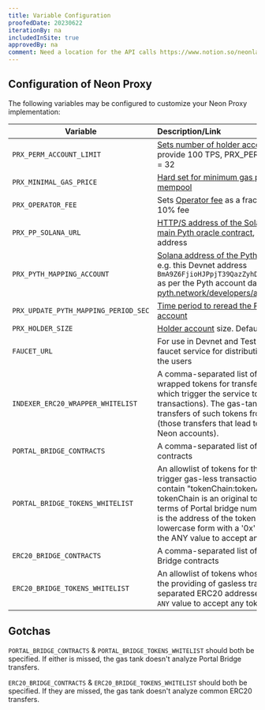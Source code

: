 ```yaml
---
title: Variable Configuration
proofedDate: 20230622
iterationBy: na
includedInSite: true
approvedBy: na
comment: Need a location for the API calls https://www.notion.so/neonlabs/Neon-Specific-API-methods-3402baaad8fa4daeb12642495cf85eb3
---
```


## Configuration of Neon Proxy

The following variables may be configured to customize your Neon Proxy implementation:

|Variable|Description/Link                         |
|-----|:-----------------------------------------|
|`PRX_PERM_ACCOUNT_LIMIT` |[Sets number of holder accounts / TPS](accounts#holder-accounts) to provide 100 TPS, PRX_PERM_ACCOUNT_LIMIT = 32|
|`PRX_MINIMAL_GAS_PRICE`| [Hard set for minimum gas price to tx to mempool](transaction-gas#minimum-gas-price)|
|`PRX_OPERATOR_FEE`|Sets [Operator fee](transaction-gas#gas-price-the-operator-fee) as a fraction of 100%, 0.1 = 10% fee|
|`PRX_PP_SOLANA_URL`|[HTTP/S address of the Solana network with the main Pyth oracle contract](transaction-gas#calculation-configuration), e.g. this [Devnet](https://api.devnet.solana.com) address|
|`PRX_PYTH_MAPPING_ACCOUNT`|[Solana address of the Pyth mapping account](transaction-gas#calculation-configuration), e.g. this Devnet address `BmA9Z6FjioHJPpjT39QazZyhDRUdZy2ezwx4GiDdE2u2` as per the Pyth account data page, [pyth.network/developers/accounts](https://pyth.network/developers/accounts?cluster=devnet)|
|`PRX_UPDATE_PYTH_MAPPING_PERIOD_SEC`|[Time period to reread the Pyth mapping account](transaction-gas#calculation-configuration)|
|`PRX_HOLDER_SIZE`|[Holder account](/docs/architecture/solana-accounts/#holder-account-size) size. Defaults to 262,144 bytes|
|`FAUCET_URL`|For use in Devnet and Testnet: URL to the faucet service for distributing NEON tokens to the users|
|`INDEXER_ERC20_WRAPPER_WHITELIST`|A comma-separated list of ERC20-for-Spl wrapped tokens for transfer (those transactions which trigger the service to allow gas-less transactions). The gas-tank looks for the first transfers of such tokens from Solana to Neon (those transfers that lead to the creation of Neon accounts).|
|`PORTAL_BRIDGE_CONTRACTS`|A comma-separated list of Portal Bridge contracts|
|`PORTAL_BRIDGE_TOKENS_WHITELIST`|An allowlist of tokens for the transfer which will trigger gas-less transactions. This set should contain "tokenChain:tokenAddress", where: tokenChain is an original token chain number in terms of Portal bridge numbers tokenAddress is the address of the token in hexadecimal lowercase form with a '0x' prefix. Alt: provide the ANY value to accept any token.|
|`ERC20_BRIDGE_CONTRACTS`|A comma-separated list of Common ERC20 Bridge contracts|
|`ERC20_BRIDGE_TOKENS_WHITELIST`|An allowlist of tokens whose transfer triggers the providing of gasless transactions. Comma-separated ERC20 addresses. Alt: provide the `ANY` value to accept any token.|

## Gotchas

`PORTAL_BRIDGE_CONTRACTS` & `PORTAL_BRIDGE_TOKENS_WHITELIST` should both be specified. If either is missed, the gas tank doesn't analyze Portal Bridge transfers.

`ERC20_BRIDGE_CONTRACTS` & `ERC20_BRIDGE_TOKENS_WHITELIST` should both be specified. If they are missed, the gas tank doesn't analyze common ERC20 transfers.

